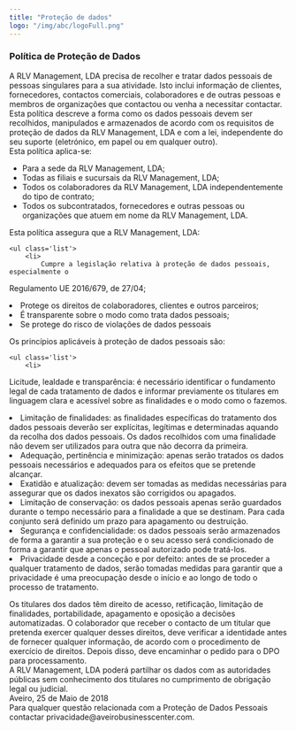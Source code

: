```yaml
---
title: "Proteção de dados"
logo: "/img/abc/logoFull.png"
---
```

<h3 class="f4 b lh-title mb2">Política de Proteção de Dados</h3>


<div>A RLV Management, LDA precisa de recolher e tratar dados pessoais de pessoas
singulares para a sua atividade. Isto inclui informação de clientes, fornecedores,
contactos comerciais, colaboradores e de outras pessoas e membros de organizações
que contactou ou venha a necessitar contactar.
Esta política descreve a forma como os dados pessoais devem ser recolhidos,
manipulados e armazenados de acordo com os requisitos de proteção de dados da RLV
Management, LDA e com a lei, independente do seu suporte (eletrónico, em papel ou
em qualquer outro).</div>
<div  class='pv2'>Esta política aplica-se:
    <ul class='list'>
        <li>
            Para a sede da RLV Management, LDA;     
        </li>
        <li>
            Todas as filiais e sucursais da RLV Management, LDA;
        </li>
        <li>
            Todos os colaboradores da RLV Management, LDA independentemente do tipo
de contrato;     
        </li>
        <li>
            Todos os subcontratados, fornecedores e outras pessoas ou organizações que
atuem em nome da RLV Management, LDA.    
        </li>
    </ul>
</div>
<div  class='pv2'>Esta política assegura que a RLV Management, LDA:

    <ul class='list'>
        <li>
            Cumpre a legislação relativa à proteção de dados pessoais, especialmente o
Regulamento UE 2016/679, de 27/04;     
        </li>
        <li>
            Protege os direitos de colaboradores, clientes e outros parceiros; 
        </li>
        <li>
            É transparente sobre o modo como trata dados pessoais;
        </li>
        <li>
           Se protege do risco de violações de dados pessoais    
        </li>
    </ul>
</div>
<div  class='pv2'>Os princípios aplicáveis à proteção de dados pessoais são:

    <ul class='list'>
        <li>
Licitude, lealdade e transparência: é necessário identificar o fundamento legal
de cada tratamento de dados e informar previamente os titulares em linguagem
clara e acessível sobre as finalidades e o modo como o fazemos.        </li>
        <li>
Limitação de finalidades: as finalidades específicas do tratamento dos dados
pessoais deverão ser explícitas, legítimas e determinadas aquando da recolha
dos dados pessoais. Os dados recolhidos com uma finalidade não devem ser
utilizados para outra que não decorra da primeira.        </li>
        <li>
Adequação, pertinência e minimização: apenas serão tratados os dados pessoais
necessários e adequados para os efeitos que se pretende alcançar.        </li>
        <li>
Exatidão e atualização: devem ser tomadas as medidas necessárias para
assegurar que os dados inexatos são corrigidos ou apagados.        </li>
          <li>
Limitação de conservação: os dados pessoais apenas serão guardados durante o
tempo necessário para a finalidade a que se destinam. Para cada conjunto será
definido um prazo para apagamento ou destruição.        </li>
          <li>
Segurança e confidencialidade: os dados pessoais serão armazenados de forma
a garantir a sua proteção e o seu acesso será condicionado de forma a garantir
que apenas o pessoal autorizado pode tratá-los.        </li>
          <li>
Privacidade desde a conceção e por defeito: antes de se proceder a qualquer
tratamento de dados, serão tomadas medidas para garantir que a privacidade é
uma preocupação desde o início e ao longo de todo o processo de tratamento.        </li>
    </ul>
</div>
<div class='pv2'>
Os titulares dos dados têm direito de acesso, retificação, limitação de finalidades,
portabilidade, apagamento e oposição a decisões automatizadas.
O colaborador que receber o contacto de um titular que pretenda exercer qualquer
desses direitos, deve verificar a identidade antes de fornecer qualquer informação, de
acordo com o procedimento de exercício de direitos. Depois disso, deve encaminhar o
pedido para o DPO para processamento.
</div>
<div>
A RLV Management, LDA poderá partilhar os dados com as autoridades públicas sem
conhecimento dos titulares no cumprimento de obrigação legal ou judicial.</div>
<div class='pv2'>
Aveiro, 25 de Maio de 2018</div>
<div>
Para qualquer questão relacionada com a Proteção de Dados Pessoais
contactar privacidade@aveirobusinesscenter.com.</div>